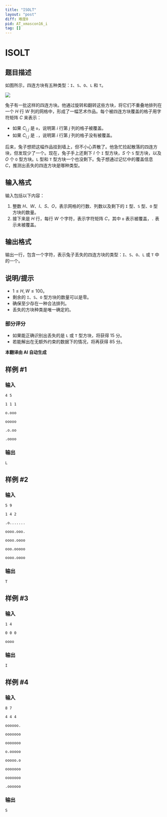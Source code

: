 ```yaml
---
title: "ISOLT"
layout: "post"
diff: 难度0
pid: AT_xmascon16_i
tag: []
---
```


# ISOLT

## 题目描述

如图所示，四连方块有五种类型：`I`、`S`、`O`、`L` 和 `T`。

![](https://cdn.luogu.com.cn/upload/vjudge_pic/AT_xmascon16_i/b90f8461da88f133b319b3360564b7bc2911f161.png)

兔子有一批这样的四连方块。他通过旋转和翻转这些方块，将它们不重叠地排列在一个 $H$ 行 $W$ 列的网格中，形成了一幅艺术作品。每个被四连方块覆盖的格子用字符矩阵 $C$ 来表示：

- 如果 $C_{i,j}$ 是 `o`，说明第 $i$ 行第 $j$ 列的格子被覆盖。
- 如果 $C_{i,j}$ 是 `.`，说明第 $i$ 行第 $j$ 列的格子没有被覆盖。

后来，兔子想把这幅作品挂到墙上，但不小心弄散了。他急忙捡起散落的四连方块，但发现少了一个。现在，兔子手上还剩下 $I$ 个 `I` 型方块，$S$ 个 `S` 型方块，以及 $O$ 个 `O` 型方块。`L` 型和 `T` 型方块一个也没剩下。兔子想通过记忆中的覆盖信息 $C$，推测出丢失的四连方块是哪种类型。

## 输入格式

输入包括以下内容：

1. 整数 $H$、$W$、$I$、$S$、$O$，表示网格的行数、列数以及剩下的 `I` 型、`S` 型、`O` 型方块的数量。
2. 接下来是 $H$ 行，每行 $W$ 个字符，表示字符矩阵 $C$，其中 `o` 表示被覆盖，`.` 表示未被覆盖。

## 输出格式

输出一行，包含一个字符，表示兔子丢失的四连方块的类型：`I`、`S`、`O`、`L` 或 `T` 中的一个。

## 说明/提示

- $1 \leq H, W \leq 100$。
- 剩余的 `I`、`S`、`O` 型方块的数量可以是零。
- 确保至少存在一种合法排列。
- 丢失的方块种类是唯一确定的。

### 部分评分

- 如果能正确识别出丢失的是 `L` 或 `T` 型方块，将获得 15 分。
- 若能解出在无额外约束的数据下的情况，将再获得 85 分。

 **本翻译由 AI 自动生成**

## 样例 #1

### 输入

```
4 5
1 1 1
o.ooo
ooooo
.o.oo
.oooo
```

### 输出

```
L
```

## 样例 #2

### 输入

```
5 9
1 4 2
.o.......
oooo.ooo.
oooo.oooo
ooo.ooooo
oooo.oooo
```

### 输出

```
T
```

## 样例 #3

### 输入

```
1 4
0 0 0
oooo
```

### 输出

```
I
```

## 样例 #4

### 输入

```
8 7
4 4 4
oooooo.
ooooooo
ooooooo
o.ooooo
ooooo.o
ooooooo
ooooooo
.oooooo
```

### 输出

```
S
```

